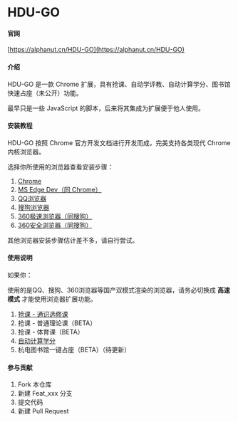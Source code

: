 # HDU-GO

#### 官网

[https://alphanut.cn/HDU-GO](https://alphanut.cn/HDU-GO)

#### 介绍

HDU-GO 是一款 Chrome 扩展，具有抢课、自动学评教、自动计算学分、图书馆快速占座（未公开）功能。

最早只是一些 JavaScript 的脚本，后来将其集成为扩展便于他人使用。

#### 安装教程

HDU-GO 按照 Chrome 官方开发文档进行开发而成，完美支持各类现代 Chrome 内核浏览器。

选择你所使用的浏览器查看安装步骤：

1. [Chrome](./doc/install/Chrome.md)
2. [MS Edge Dev（同 Chrome）](./doc/install/Chrome.md)
3. [QQ浏览器](./doc/install/QQBrowser.md)
4. [搜狗浏览器](./doc/install/SogouExplorer.md)
5. [360极速浏览器（同搜狗）](./doc/install/SogouExplorer.md)
6. [360安全浏览器（同搜狗）](./doc/install/SogouExplorer.md)

其他浏览器安装步骤估计差不多，请自行尝试。

#### 使用说明

如果你：

使用的是QQ、搜狗、360浏览器等国产双模式渲染的浏览器，请务必切换成 **高速模式** 才能使用浏览器扩展功能。

1. [抢课 - 通识选修课](./doc/usage/pickLesson_ts.md)
2. 抢课 - 普通理论课（BETA）
3. 抢课 - 体育课（BETA）
4. [自动计算学分](./doc/usage/countCredit.md)
5. 杭电图书馆一键占座（BETA）（待更新）

#### 参与贡献

1. Fork 本仓库
2. 新建 Feat_xxx 分支
3. 提交代码
4. 新建 Pull Request
